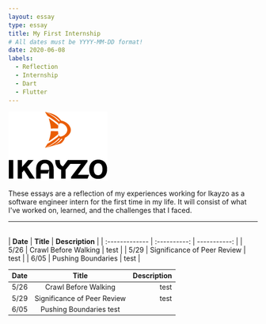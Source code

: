 ```yaml
---
layout: essay
type: essay
title: My First Internship
# All dates must be YYYY-MM-DD format!
date: 2020-06-08
labels:
  - Reflection
  - Internship
  - Dart
  - Flutter
---
```


<img class="" src="../images/logo-ikayzo.png">

These essays are a reflection of my experiences working for Ikayzo as a software engineer intern for the first time in my life. It will consist of what I've worked on, learned, and the challenges that I faced.
<hr>


<br>
| <strong>Date</strong> | <strong>Title</strong> | <strong>Description</strong> |
| :------------- | :----------: | -----------: |
| 5/26  | Crawl Before Walking | test    |
| 5/29 | Significance of Peer Review | test |
| 6/05 | Pushing Boundaries | test |

| Date   |      Title      |  Description |
|----------|:-------------:|------:|
| 5/26 | Crawl Before Walking | test |
| 5/29 | Significance of Peer Review | test |
| 6/05 | Pushing Boundaries  test |


